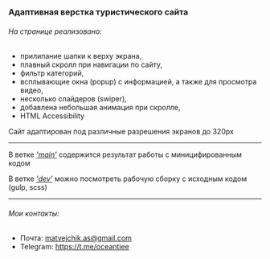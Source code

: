 ### Адаптивная верстка туристического сайта

###### На странице реализовано:

* прилипание шапки к верху экрана, 
* плавный скролл при навигации по сайту, 
* фильтр категорий, 
* всплывающие окна (popup) с информацией, а также для просмотра видео, 
* несколько слайдеров (swiper), 
* добавлена небольшая анимация при скролле,
* HTML Accessibility

Сайт адаптирован под различные разрешения экранов до 320px

---

В ветке <a href="https://github.com/oceantiee/tropa">_'main'_</a>  содержится результат работы с миницифированным кодом

В ветке <a href="https://github.com/oceantiee/tropa/tree/dev">_'dev'_</a> можно посмотреть рабочую сборку c исходным кодом (gulp, scss) 

---

###### Мои контакты:

* Почта: matvejchik.as@gmail.com
* Telegram: https://t.me/oceantiee
